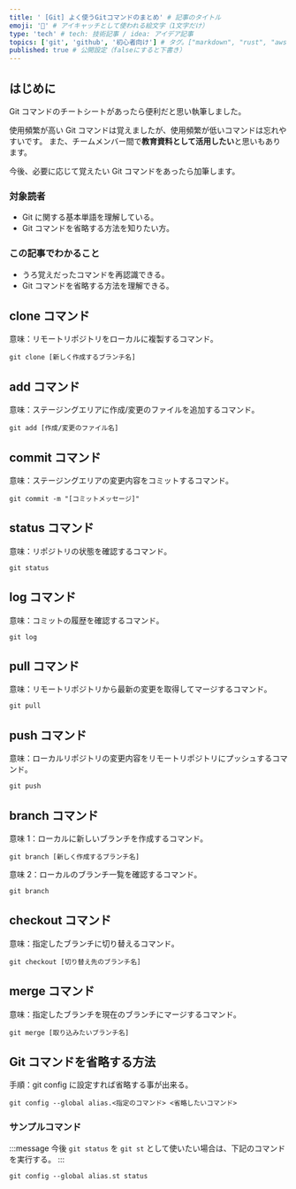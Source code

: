 ```yaml
---
title: ' [Git] よく使うGitコマンドのまとめ' # 記事のタイトル
emoji: '🐙‍' # アイキャッチとして使われる絵文字（1文字だけ）
type: 'tech' # tech: 技術記事 / idea: アイデア記事
topics: ['git', 'github', '初心者向け'] # タグ。["markdown", "rust", "aws"]のように指定する
published: true # 公開設定（falseにすると下書き）
---
```


## はじめに

Git コマンドのチートシートがあったら便利だと思い執筆しました。

使用頻繁が高い Git コマンドは覚えましたが、使用頻繁が低いコマンドは忘れやすいです。
また、チームメンバー間で**教育資料として活用したい**と思いもあります。

今後、必要に応じて覚えたい Git コマンドをあったら加筆します。

### 対象読者

- Git に関する基本単語を理解している。
- Git コマンドを省略する方法を知りたい方。

### この記事でわかること

- うろ覚えだったコマンドを再認識できる。
- Git コマンドを省略する方法を理解できる。

## clone コマンド

意味：リモートリポジトリをローカルに複製するコマンド。

```git
git clone [新しく作成するブランチ名]
```

## add コマンド

意味：ステージングエリアに作成/変更のファイルを追加するコマンド。

```git
git add [作成/変更のファイル名]
```

## commit コマンド

意味：ステージングエリアの変更内容をコミットするコマンド。

```git
git commit -m "[コミットメッセージ]"
```

## status コマンド

意味：リポジトリの状態を確認するコマンド。

```git
git status
```

## log コマンド

意味：コミットの履歴を確認するコマンド。

```git
git log
```

## pull コマンド

意味：リモートリポジトリから最新の変更を取得してマージするコマンド。

```git
git pull
```

## push コマンド

意味：ローカルリポジトリの変更内容をリモートリポジトリにプッシュするコマンド。

```git
git push
```

## branch コマンド

意味 1：ローカルに新しいブランチを作成するコマンド。

```git
git branch [新しく作成するブランチ名]
```

意味 2：ローカルのブランチ一覧を確認するコマンド。

```git
git branch
```

## checkout コマンド

意味：指定したブランチに切り替えるコマンド。

```git
git checkout [切り替え先のブランチ名]
```

## merge コマンド

意味：指定したブランチを現在のブランチにマージするコマンド。

```git
git merge [取り込みたいブランチ名]
```

## Git コマンドを省略する方法

手順：git config に設定すれば省略する事が出来る。

```git
git config --global alias.<指定のコマンド> <省略したいコマンド>
```

### サンプルコマンド

:::message
今後 `git status` を `git st` として使いたい場合は、下記のコマンドを実行する。
:::

```git
git config --global alias.st status
```
